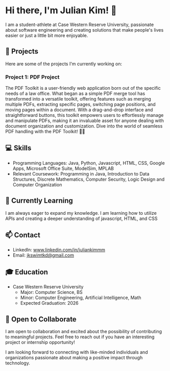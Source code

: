 # Hi there, I'm Julian Kim! 👋

I am a student-athlete at Case Western Reserve University, passionate about software engineering and creating solutions that make people's lives easier or just a little bit more enjoyable.

## 🚀 Projects

Here are some of the projects I'm currently working on:

### Project 1: PDF Project 

The PDF Toolkit is a user-friendly web application born out of the specific needs of a law office. What began as a simple PDF merge tool has transformed into a versatile toolkit, offering features such as merging multiple PDFs, extracting specific pages, switching page positions, and moving pages within a document. With a drag-and-drop interface and straightforward buttons, this toolkit empowers users to effortlessly manage and manipulate PDFs, making it an invaluable asset for anyone dealing with document organization and customization. Dive into the world of seamless PDF handling with the PDF Toolkit! 📄✨

## 💻 Skills

- Programming Languages: Java, Python, Javascript, HTML, CSS, Google Apps, Microsoft Office Suite, ModelSim, MPLAB
- Relevant Coursework: Programming in Java, Introduction to Data Structures, Discrete Mathematics, Computer Security, Logic Design and Computer Organization

## 🌱 Currently Learning

I am always eager to expand my knowledge. I am learning how to utilize APIs and creating a deeper understanding of javascript, HTML, and CSS

## 📫 Contact

- LinkedIn: www.linkedin.com/in/juliankimmm
- Email: jkswimtkd@gmail.com

## 🎓 Education

- Case Western Reserve University
  - Major: Computer Science, BS
  - Minor: Computer Engineering, Artificial Intelligence, Math 
  - Expected Graduation: 2026


## 🤝 Open to Collaborate

I am open to collaboration and excited about the possibility of contributing to meaningful projects. Feel free to reach out if you have an interesting project or internship opportunity!

I am looking forward to connecting with like-minded individuals and organizations passionate about making a positive impact through technology.

